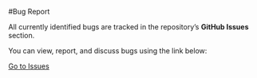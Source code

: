 #Bug Report

All currently identified bugs are tracked in the repository’s **GitHub Issues** section.

You can view, report, and discuss bugs using the link below:

[Go to Issues](https://github.com/rirron/Photo-Galley-PZ-Mono/issues)
